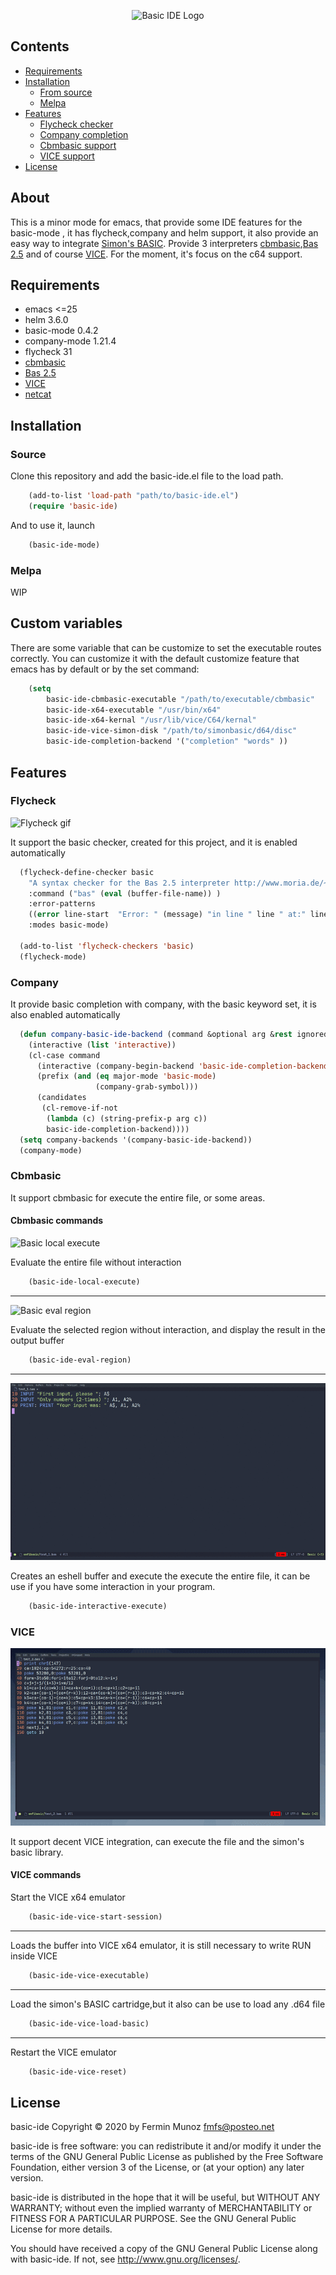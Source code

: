 <p align="center">
  <img src="https://gitlab.com/sasanidas/emacs-c64-basic-ide/-/raw/master/examples/basic-ide-logo.png" alt="Basic IDE Logo"/>
</p>

## Contents
- [Requirements](#requirements)
- [Installation](#installation)
  - [From source](#source)
  - [Melpa](#melpa)
- [Features](#features)
  - [Flycheck checker](#flycheck)
  - [Company completion](#company)
  - [Cbmbasic support](#cbmbasic)
  - [VICE support](#vice)
- [License](#license)

## About
This is a minor mode for emacs, that provide some IDE features for the basic-mode , it has flycheck,company and helm support,
it also provide an easy way to integrate [Simon's BASIC](https://en.wikipedia.org/wiki/Simons%27_BASIC).
Provide 3 interpreters [cbmbasic](https://github.com/mist64/cbmbasic),[Bas 2.5](http://www.moria.de/~michael/bas/) and of course [VICE](https://vice-emu.sourceforge.io/).
For the moment, it's focus on the c64 support.


## Requirements

- emacs <=25
- helm 3.6.0
- basic-mode 0.4.2
- company-mode 1.21.4
- flycheck 31
- [cbmbasic](https://github.com/mist64/cbmbasic)
- [Bas 2.5](http://www.moria.de/~michael/bas/)
- [VICE](https://vice-emu.sourceforge.io/)
- [netcat](https://en.wikipedia.org/wiki/Netcat)

## Installation

### Source
Clone this repository and add the basic-ide.el file to the load path.

``` lisp
	(add-to-list 'load-path "path/to/basic-ide.el")
	(require 'basic-ide)
``` 
And to use it, launch

``` lisp
	(basic-ide-mode)
``` 

### Melpa
WIP


## Custom variables
There are some variable that can be customize to set the executable routes correctly.
You can customize it with the default customize feature that emacs has by default or
by the set command:

``` lisp
	(setq 
		basic-ide-cbmbasic-executable "/path/to/executable/cbmbasic"
		basic-ide-x64-executable "/usr/bin/x64"
		basic-ide-x64-kernal "/usr/lib/vice/C64/kernal"
		basic-ide-vice-simon-disk "/path/to/simonbasic/d64/disc"
		basic-ide-completion-backend '("completion" "words" ))
``` 

## Features
### Flycheck
![Flycheck gif](https://gitlab.com/sasanidas/emacs-c64-basic-ide/-/raw/master/examples/basic-flycheck.gif "Flycheck gif")


It support the basic checker, created for this project, and it is enabled automatically 

``` lisp
  (flycheck-define-checker basic
    "A syntax checker for the Bas 2.5 interpreter http://www.moria.de/~michael/bas/"
    :command ("bas" (eval (buffer-file-name)) )
    :error-patterns
    ((error line-start  "Error: " (message) "in line " line " at:" line-end))
    :modes basic-mode)

  (add-to-list 'flycheck-checkers 'basic)
  (flycheck-mode)
``` 

### Company
It provide basic completion with company, with the basic keyword set, it is also enabled automatically

``` lisp
  (defun company-basic-ide-backend (command &optional arg &rest ignored)
    (interactive (list 'interactive))
    (cl-case command
      (interactive (company-begin-backend 'basic-ide-completion-backend))
      (prefix (and (eq major-mode 'basic-mode)
                   (company-grab-symbol)))
      (candidates
       (cl-remove-if-not
        (lambda (c) (string-prefix-p arg c))
        basic-ide-completion-backend))))
  (setq company-backends '(company-basic-ide-backend))
  (company-mode)
``` 

### Cbmbasic
It support cbmbasic for execute the entire file, or some areas.

#### Cbmbasic commands

![Basic local execute](https://gitlab.com/sasanidas/emacs-c64-basic-ide/-/raw/master/examples/basic-local-execute.gif "Local execute gif")


Evaluate the entire file without interaction

``` lisp
	(basic-ide-local-execute)
``` 

---
![Basic eval region](https://gitlab.com/sasanidas/emacs-c64-basic-ide/-/raw/master/examples/basic-eval-region.gif "Basic region evaluation gif")


Evaluate the selected region without interaction, and display the result in the output buffer

``` lisp
	(basic-ide-eval-region)
``` 

---
![Basic interactive](examples/basic-interactive.gif "Basic intreactive gif")


Creates an eshell buffer and execute the execute the entire file, it can be use if you have some interaction in your program. 

``` lisp
	(basic-ide-interactive-execute)
``` 

### VICE
![Basic VICE](examples/basic-vice.gif "Basic VICE gif")

It support decent VICE integration, can execute the file and the simon's basic library.

#### VICE commands
Start the VICE x64 emulator

``` lisp
	(basic-ide-vice-start-session)
``` 

---
Loads the buffer into VICE x64 emulator, it is still necessary to write RUN inside VICE

``` lisp
	(basic-ide-vice-executable)
``` 

---
Load the simon's BASIC cartridge,but it also can be use to load any .d64 file

``` lisp
	(basic-ide-vice-load-basic)
``` 

---
Restart the VICE emulator

``` lisp
	(basic-ide-vice-reset)
``` 



## License
basic-ide Copyright © 2020 by Fermin Munoz <fmfs@posteo.net>

basic-ide is free software: you can redistribute it and/or modify
it under the terms of the GNU General Public License as published by
the Free Software Foundation, either version 3 of the License, or
(at your option) any later version.

basic-ide is distributed in the hope that it will be useful,
but WITHOUT ANY WARRANTY; without even the implied warranty of
MERCHANTABILITY or FITNESS FOR A PARTICULAR PURPOSE.  See the
GNU General Public License for more details.

You should have received a copy of the GNU General Public License
along with basic-ide.  If not, see <http://www.gnu.org/licenses/>.
